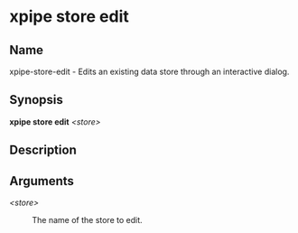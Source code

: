 # xpipe store edit

<h2 id="_name">Name</h2>
<div class="sectionbody">
<p>xpipe-store-edit - Edits an existing data store through an interactive dialog.</p>
</div>
<div class="sect1">
<h2 id="_synopsis">Synopsis</h2>
<div class="sectionbody">
<div class="paragraph">
<p><strong>xpipe store edit</strong> <em>&lt;store&gt;</em></p>
</div>
</div>
</div>
<div class="sect1">
<h2 id="_description">Description</h2>
<div class="sectionbody">

</div>
</div>
<div class="sect1">
<h2 id="_arguments">Arguments</h2>
<div class="sectionbody">
<div class="dlist">
<dl>
<dt class="hdlist1"><em>&lt;store&gt;</em></dt>
<dd>
<p>The name of the store to edit.</p>
</dd>
</dl>
</div>
</div>
</div>
